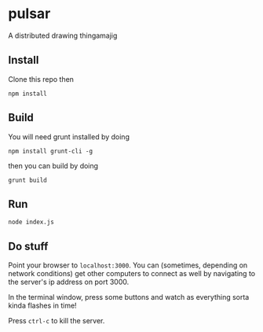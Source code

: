 # pulsar
A distributed drawing thingamajig

## Install

Clone this repo then

    npm install

## Build

You will need grunt installed by doing

    npm install grunt-cli -g

then you can build by doing

    grunt build

## Run

    node index.js

## Do stuff

Point your browser to `localhost:3000`. You can (sometimes, depending on network conditions) get other computers to connect as well by navigating to the server's ip address on port 3000. 

In the terminal window, press some buttons and watch as everything sorta kinda flashes in time!

Press `ctrl-c` to kill the server.
